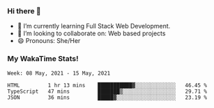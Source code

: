 ### Hi there 👋

- 🌱 I’m currently learning Full Stack Web Development.
- 👯 I’m looking to collaborate on: Web based projects
- 😄 Pronouns: She/Her

### My WakaTime Stats!

<!--START_SECTION:waka-->
```text
Week: 08 May, 2021 - 15 May, 2021

HTML         1 hr 13 mins    ███████████▓░░░░░░░░░░░░░   46.45 % 
TypeScript   47 mins         ███████▒░░░░░░░░░░░░░░░░░   29.71 % 
JSON         36 mins         █████▓░░░░░░░░░░░░░░░░░░░   23.19 % 
```
<!--END_SECTION:waka-->
